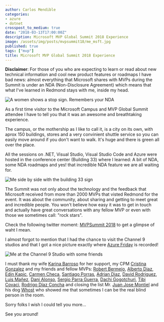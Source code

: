 ```yaml
---
author: Carlos Mendible
categories:
- azure
- dotnet
crosspost_to_medium: true
date: "2018-03-13T17:00:00Z"
description: Microsoft MVP Global Summit 2018 Experience
image: /assets/img/posts/mvpsummit18/me_msft.jpg
published: true
tags: ["mvp"]
title: Microsoft MVP Global Summit 2018 Experience
---
```


**Disclaimer**: For those of you who are expecting to learn or read about new technical information and cool new product features or roadmaps I have bad news: almost everything that Microsoft shares with MVPs during the Summit is under an NDA (Non-Disclosure Agreement) which means that what I've learned in Redmond stays with me, inside my head.

![A women shows a stop sign. Remembers your NDA](/assets/img/posts/mvpsummit18/nda.jpg)

As a first time visitor to the Microsoft Campus and MVP Global Summit attendee I have to tell you that it was an awesome and breathtaking experience.

The campus, or the mothership as I like to call it, is a city on its own, with aprox 150 buildings, stores and a very convinient shuttle service so you can easily move around if you don't want to walk. It's huge and there is green all over the place.

All the sessions on .NET, Visual Studio, Visual Studio Code and Azure were hosted in the conference center (Building 33) where I learned: A bit of NDA, some NDA roadmaps and yes! that incredible NDA feature we are all waiting for.

![Me side by side with the building 33 sign](/assets/img/posts/mvpsummit18/me_33.jpg)

The Summit was not only about the technology and the feedback that Microsoft received from more than 2000 MVPs that visted Redmond for the event. It was about the community, about sharing and getting to meet great and incredible people. You won't believe how easy it was to get in touch and actually have great conversations with any fellow MVP or even with those we sometimes call: "rock stars".

Check the following twitter moment: [MVPSummit 2018](https://t.co/s69vmW3OfJ) to get a glimpse of waht I mean.

I almost forgot to mention that I had the chance to visit the Channel 9 studios and that I got a nice picture exactly where [Azure Friday](https://channel9.msdn.com/Shows/Azure-Friday) is recorded!

![Me at the Channel 9 Studio with some friends](/assets/img/posts/mvpsummit18/ch9.jpg)

I must thank my wife [Karina Barroso](https://twitter.com/@karina_barroso) for her support, my CPM [Cristina Gonzalez](https://twitter.com/crisgherrero) and my friends and fellow MVPs: [Robert Bermejo](https://twitter.com/robertbemejo), [Alberto Diaz](https://twitter.com/adiazcan), [Edin Kapic](https://twitter.com/ekapic), [Carmen Checa](https://twitter.com/cmcheca), [Santiago Porras](https://twitter.com/saintwukong), [Adrian Diaz](https://twitter.com/AdrianDiaz81), [David Rodriguez](https://twitter.com/davidjrh), [Luis Mañez](https://twitter.com/luismanez), [Dani Alonso](https://twitter.com/_DaniAlonso), [Sergio Parra Guerra](https://twitter.com/sparraguerra), [Dachi Gogotchuri](https://twitter.com/soydachi), [Tibi Covaci](https://twitter.com/tibor19), [Rodrigo Díaz Concha](https://twitter.com/rdiazconcha) and closing the list Mr. [Juan Jose Montiel](https://twitter.com/kastwey) and his dog [Whost](https://twitter.com/whost_el_rubio) who showed me that sometimes I can be the real blind person in the room.

Sorry folks I wish I could tell you more...

See you around!